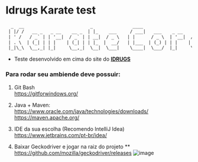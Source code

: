 # Idrugs Karate test

```txt
  _  __                         _               ____                           _   _   ___ 
 | |/ /   __ _   _ __    __ _  | |_    ___     / ___|   ___    _ __    ___    | | | | |_ _|
 | ' /   / _` | | '__|  / _` | | __|  / _ \   | |      / _ \  | '__|  / _ \   | | | |  | | 
 | . \  | (_| | | |    | (_| | | |_  |  __/   | |___  | (_) | | |    |  __/   | |_| |  | | 
 |_|\_\  \__,_| |_|     \__,_|  \__|  \___|    \____|  \___/  |_|     \___|    \___/  |___|

```

- Teste desenvolvido em cima do site do **[IDRUGS](https://idrugs-web.herokuapp.com/)**

### Para rodar seu ambiende deve possuir:

1. Git Bash <br/>
https://gitforwindows.org/

2. Java + Maven: <br/>
https://www.oracle.com/java/technologies/downloads/ <br/>
https://maven.apache.org/

3. IDE da sua escolha (Recomendo IntelliJ Idea) <br/>
https://www.jetbrains.com/pt-br/idea/

4. Baixar Geckodriver e jogar na raiz do projeto ** <br/>
https://github.com/mozilla/geckodriver/releases
![image](https://user-images.githubusercontent.com/12284353/145303027-9a490ca8-b47f-4647-81f2-799a418f6429.png)
